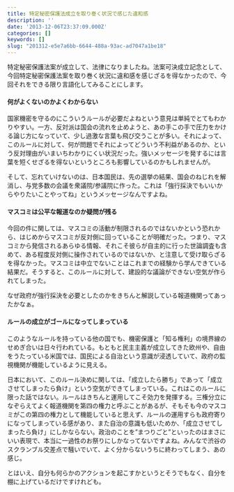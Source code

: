 ```yaml
---
title: 特定秘密保護法成立を取り巻く状況で感じた違和感
description: ''
date: '2013-12-06T23:37:09.000Z'
categories: []
keywords: []
slug: "201312-e5e7a6bb-6644-488a-93ac-ad7047a1be18"
---
```

特定秘密保護法案が成立して、法律になりましたね。法案可決成立記念として、今回特定秘密保護法案を取り巻く状況に違和感を感じざるを得なかったので、今回それをできる限り言語化してみることにします。

#### 何がよくないのかよくわからない

国家機密を守るのにこういうルールが必要だよねという意見は単純でとてもわかりやすい。一方、反対派は国会の流れを止めようと、あの手この手で圧力をかける論じ方になっていて、少し過激な言葉も飛び交うことが多い。それによって、このルールに対して、何が問題でそれによってどういう不利益があるのか、という反対理由がいまいちわかりにくい状況だった。強いメッセージを発するには言葉を短くせざるを得ないというところも影響しているのかもしれませんが。

そして、忘れていけないのは、日本国民は、先の選挙の結果、国会のねじれを解消し、与党多数の会議を衆議院/参議院に作った。これは「強行採決でもいいからやりたいことやってね」というメッセージなんですよね。

#### マスコミは公平な報道なのか疑問が残る

今回の件に関しては、マスコミの活動が制限されるのではないかという恐れから、はじめからマスコミが反対側に回っていることが明確だった。つまり、マスコミから発信されるあらゆる情報、それこそ彼らが自主的に行った世論調査も含めて、ある程度反対側に操作されているのではないか、と注意して受け取らざるを得なかった。マスコミは中立でないことはこれまでの経験から学んできている結果だ。そうすると、このルールに対して、建設的な議論ができない空気が作られてしまった。

なぜ政府が強行採決を必要としたのかをきちんと解説している報道機関ってあったかなぁ。

#### ルールの成立がゴールになってしまっている

このようなルールを持っている他の国でも、機密保護と「知る権利」の境界線のせめぎ合いは日々行われている。もともと民主主義が成立してきた欧州や、自由をうたっている米国では、国民による自治という意識が浸透していて、政府の監視機関が機能しているように見える。

日本において、このルール決めに関しては、「成立したら勝ち」であって「成立させてしまったら負け」という空気ができてしまっている。これはこのルールに限った話ではない。ルールはきちんと運用してこそ効力を発揮する。三権分立になぞらえてよく報道機関を第四の権力と呼ぶことがあるが、そもそも今のマスコミがこの第四の権力として機能していると思えず、ルールの運用すらも政府寄りになってしまっている感があり、また自治の意識も低いためか、「成立させてしまったら負け」にしかならない。政治のことを”まつりごと”といったのはまさにいい表現で、本当に一過性のお祭りにしかなってないですよね。みんなで渋谷のスクランブル交差点で騒いでいて、よく分からないうちに終わってしまう、あの感じ。

とはいえ、自分も何らかのアクションを起こすかというとそうでもなく、自分を棚に上げているだけですけれども。